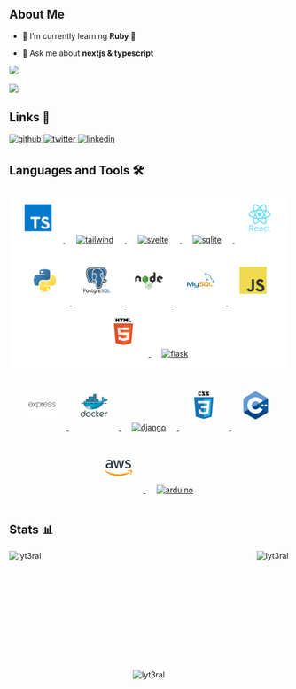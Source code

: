## About Me

- 🌱 I’m currently learning **Ruby 💎**

- 💬 Ask me about **nextjs & typescript**

<a href="https://wakatime.com/@lyteral" target="_blank">
  <img src="https://wakatime.com/badge/user/016e0938-ab86-4c40-9840-9460e05f9efc.svg?style=for-the-badge"/>
</a>

![](https://komarev.com/ghpvc/?username=lyt3ral&label=Profile+Visitors&color=000000&style=for-the-badge)

## Links 🔗

<a href="https://github.com/lyt3ral" target="_blank">
<img src=https://img.shields.io/badge/github-%2324292e.svg?&style=for-the-badge&logo=github&logoColor=white alt=github style="margin-bottom: 5px;" />
</a>

<a href="https://twitter.com/lyt3ral" target="_blank">
<img src=https://img.shields.io/badge/twitter-%2300acee.svg?&style=for-the-badge&logo=twitter&logoColor=white alt=twitter style="margin-bottom: 5px;" />
</a>

<a href="https://linkedin.com/in/sai-sabarish" target="_blank">
<img src=https://img.shields.io/badge/linkedin-%231E77B5.svg?&style=for-the-badge&logo=linkedin&logoColor=white alt=linkedin style="margin-bottom: 5px;" />
</a>


## Languages and Tools 🛠️

<div align="center"> 
  <div style="margin-top: 20px;background-color: white">
    <a href="https://www.typescriptlang.org/" target="_blank" > <img src="https://raw.githubusercontent.com/devicons/devicon/master/icons/typescript/typescript-original.svg" alt="typescript" width="50" height="50" style="margin:20px;"/> </a>
    <a href="https://www.vectorlogo.zone/logos/tailwindcss/tailwindcss-icon.svg" target="_blank" > <img src="https://www.vectorlogo.zone/logos/tailwindcss/tailwindcss-icon.svg" alt="tailwind" width="50" height="50" style="margin:20px;"/> </a>
    <a href="https://svelte.dev" target="_blank" > <img src="https://upload.wikimedia.org/wikipedia/commons/1/1b/Svelte_Logo.svg" alt="svelte" width="50" height="50" style="margin:20px;"/> </a>
    <a href="https://www.sqlite.org/" target="_blank" > <img src="https://www.vectorlogo.zone/logos/sqlite/sqlite-icon.svg" alt="sqlite" width="50" height="50" style="margin:20px;"/> </a>
    <a href="https://reactjs.org/" target="_blank" > <img src="https://raw.githubusercontent.com/devicons/devicon/master/icons/react/react-original-wordmark.svg" alt="react" width="50" height="50" style="margin:20px;"/> </a>
    <a href="https://www.python.org" target="_blank" > <img src="https://raw.githubusercontent.com/devicons/devicon/master/icons/python/python-original.svg" alt="python" width="50" height="50" style="margin:20px;"/> </a>
    <a href="https://www.postgresql.org" target="_blank" > <img src="https://raw.githubusercontent.com/devicons/devicon/master/icons/postgresql/postgresql-original-wordmark.svg" alt="postgresql" width="50" height="50" style="margin:20px;"/> </a>
    <a href="https://nodejs.org" target="_blank" > <img src="https://raw.githubusercontent.com/devicons/devicon/master/icons/nodejs/nodejs-original-wordmark.svg" alt="nodejs" width="50" height="50" style="margin:20px;"/> </a>
    <a href="https://www.mysql.com/" target="_blank" > <img src="https://raw.githubusercontent.com/devicons/devicon/master/icons/mysql/mysql-original-wordmark.svg" alt="mysql" width="50" height="50" style="margin:20px;"/> </a>
    <a href="https://developer.mozilla.org/en-US/docs/Web/JavaScript" target="_blank" > <img src="https://raw.githubusercontent.com/devicons/devicon/master/icons/javascript/javascript-original.svg" alt="javascript" width="50" height="50" style="margin:20px;"/> </a>
    <a href="https://www.w3.org/html/" target="_blank" > <img src="https://raw.githubusercontent.com/devicons/devicon/master/icons/html5/html5-original-wordmark.svg" alt="html5" width="50" height="50" style="margin:20px;"/> </a>
    <a href="https://flask.palletsprojects.com/" target="_blank" > <img src="https://www.vectorlogo.zone/logos/pocoo_flask/pocoo_flask-icon.svg" alt="flask" width="50" height="50" style="margin:20px;"/> </a>
  </div>
  <div style="margin-top: 20px;">
    <a href="https://expressjs.com" target="_blank" > <img src="https://raw.githubusercontent.com/devicons/devicon/master/icons/express/express-original-wordmark.svg" alt="express" width="50" height="50" style="margin:20px;"/> </a>
    <a href="https://www.docker.com/" target="_blank" > <img src="https://raw.githubusercontent.com/devicons/devicon/master/icons/docker/docker-original-wordmark.svg" alt="docker" width="50" height="50" style="margin:20px;"/> </a>
    <a href="https://www.djangoproject.com/" target="_blank" > <img src="https://cdn.worldvectorlogo.com/logos/django.svg" alt="django" width="50" height="50" style="margin:20px;"/> </a>
    <a href="https://www.w3schools.com/css/" target="_blank" > <img src="https://raw.githubusercontent.com/devicons/devicon/master/icons/css3/css3-original-wordmark.svg" alt="css3" width="50" height="50" style="margin:20px;"/> </a>
    <a href="https://www.w3schools.com/cpp/" target="_blank" > <img src="https://raw.githubusercontent.com/devicons/devicon/master/icons/cplusplus/cplusplus-original.svg" alt="cplusplus" width="50" height="50" style="margin:20px;"/> </a>
    <a href="https://aws.amazon.com" target="_blank" > <img src="https://raw.githubusercontent.com/devicons/devicon/master/icons/amazonwebservices/amazonwebservices-original-wordmark.svg" alt="aws" width="50" height="50" style="margin:20px;"/> </a>
    <a href="https://www.arduino.cc/" target="_blank" > <img src="https://cdn.worldvectorlogo.com/logos/arduino-1.svg" alt="arduino" width="50" height="50" style="margin:20px;"/> </a>
  </div>
</div>

## Stats 📊

<!-- Displayed in specific rows -->
<div style="display: flex; flex-direction: column; align-items: center;">
  <div style="display: flex; justify-content: space-between; width: 100%; margin-bottom: 20px;">
    <img src="https://github-readme-stats.vercel.app/api/top-langs/?username=lyt3ral&theme=dark&show_icons=true&locale=en&layout=compact" alt="lyt3ral" style="height: 195px;" />
    <img src="https://github-readme-stats.vercel.app/api?username=lyt3ral&show_icons=true&locale=en&theme=dark" alt="lyt3ral" style="align-self: flex-start;" />
  </div>

  <div style="display: flex; justify-content: center;">
    <img src="https://github-readme-streak-stats.herokuapp.com/?user=lyt3ral&theme=dark" alt="lyt3ral" style="height: 200px;" />
  </div>
</div>
